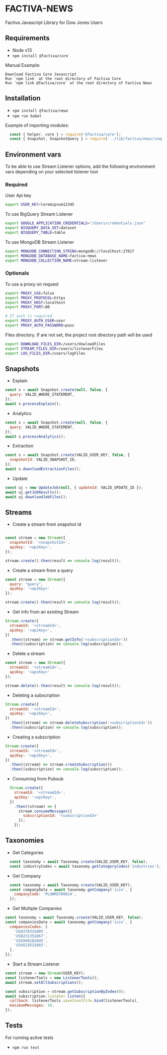 # FACTIVA-NEWS

Factiva Javascript Library for Dow Jones Users

## Requirements
- Node v13
- `npm install @factiva/core`

Manual Example:
  
    Download Factiva Core Javascript
    Run `npm link` at the root directory of Factiva Core
    Run `npm link @factiva/core` at the root directory of Factiva News

## Installation
- `npm install @factiva/news`
- `npm run babel`

Example of importing modules:

```js
  const { helper, core } = require('@factiva/core');
  const { Snapshot, SnapshotQuery } = require('../lib/factiva/news/snapshot');
```

## Environment vars
To be able to use Stream Listener options, add the following environment vars depending on your selected listener tool

### Required

User Api key

```bash
export USER_KEY=loremipsum12345
```

To use BigQuery Stream Listener

``` bash
export GOOGLE_APPLICATION_CREDENTIALS="/Users/credentials.json"
export BIGQUERY_DATA_SET=dataset
export BIGQUERY_TABLE=table
```

To use MongoDB Stream Listener

``` bash
export MONGODB_CONNECTION_STRING=mongodb://localhost:27017
export MONGODB_DATABASE_NAME=factiva-news
export MONGODB_COLLECTION_NAME=stream-listener  
```
### Optionals

To use a proxy on request
``` bash
export PROXY_USE=false
export PROXY_PROTOCOL=https
export PROXY_HOST=localhost
export PROXY_PORT=80

# If auth is required
export PROXY_AUTH_USER=user
export PROXY_AUTH_PASSWORD=pass
```

Files directory. If are not set, the project root directory path will be used

``` Bash
export DOWNLOAD_FILES_DIR=/users/dowloadFiles
export STREAM_FILES_DIR=/users/listenerFiles
export LOG_FILES_DIR=/users/logFiles
```

## Snapshots

- Explain
```js
const s = await Snapshot.create(null, false, {
  query: VALID_WHERE_STATEMENT,
});
await s.processExplain();
```

- Analytics
```js
const s = await Snapshot.create(null, false, {
  query: VALID_WHERE_STATEMENT,
});
await s.processAnalytics();
```

- Extraction
```js
const s = await Snapshot.create(VALID_USER_KEY, false, {
  snapshotId: VALID_SNAPSHOT_ID,
});
await s.downloadExtractionFiles();
```

- Update
```js
const uj = new UpdateJob(null, { updateId: VALID_UPDATE_ID });
await uj.getJobResults();
await uj.downloadJobFiles();
```

## Streams

- Create a stream from snapshot id
```js

const stream = new Stream({
  snapshotId: '<snapshotId>',
  apiKey: '<apiKey>',
});

stream.create().then(result => console.log(result));
```

- Create a stream from a query
```js
const stream = new Stream({
  query: "query",
  apiKey: '<apiKey>'
});

stream.create().then(result => console.log(result));
```

- Get info from an existing Stream 
```js
Stream.create({
  streamId: '<streamId>',
  apiKey: '<apiKey>',
})
  .then((stream) => stream.getInfo('<subscriptionId>'))
  .then((subscription) => console.log(subscription));
```

- Delete a stream
```js
const stream = new Stream({
  streamId: '<streamId>',
  apiKey: '<apiKey>'
});

stream.delete().then(result => console.log(result));
```

- Deleting a subscription 
```js
Stream.create({
  streamId: '<streamId>',
  apiKey: '<apiKey>',
})
  .then((stream) => stream.deleteSubscription('<subscriptionId>'))
  .then((subscription) => console.log(subscription));
```

- Creating a subscription 
```js
Stream.create({
  streamId: '<streamId>',
  apiKey: '<apiKey>',
})
  .then((stream) => stream.createSubscription())
  .then((subscription) => console.log(subscription));
```

- Consuming from Pubsub
```js
  Stream.create({
    streamId: '<streamId>',
    apiKey: '<apiKey>',
  })
    .then((stream) => {
      stream.consumeMessages({
        subscriptionId: '<subscriptionId>'
      });
    });
```

## Taxonomies

- Get Categories
```js
  const taxonomy = await Taxonomy.create(VALID_USER_KEY, false);
  const industryCodes = await taxonomy.getCategoryCodes('industries');
```

- Get Company
```js
  const taxonomy = await Taxonomy.create(VALID_USER_KEY);
  const companyData = await taxonomy.getCompany('isin', {
    companyCode: 'PLUNMST00014',
  });
```

- Get Multiple Companies
```js
const taxonomy = await Taxonomy.create(VALID_USER_KEY, false);
const companiesData = await taxonomy.getCompany('isin', {
  companiesCodes: [
    'US0378331005',
    'US0231351067',
    'US5949181045',
    'US4523531083',
  ],
});
```
- Start a Stream Listener
```js
const stream = new Stream(USER_KEY);
const listenerTools = new ListenerTools();
await stream.setAllSubscriptions();

const subscription = stream.getSubscriptionByIndex(0);
await subscription.listener.listen({
  callback: listenerTools.saveJsonlFile.bind(listenerTools),
  maximumMessages: 10,
});
```
## Tests

For running active tests
- `npm run test`